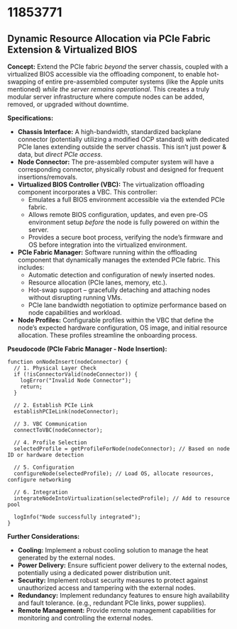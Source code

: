 # 11853771

## Dynamic Resource Allocation via PCIe Fabric Extension & Virtualized BIOS

**Concept:** Extend the PCIe fabric *beyond* the server chassis, coupled with a virtualized BIOS accessible via the offloading component, to enable hot-swapping of entire pre-assembled computer systems (like the Apple units mentioned) *while the server remains operational*. This creates a truly modular server infrastructure where compute nodes can be added, removed, or upgraded without downtime.

**Specifications:**

*   **Chassis Interface:** A high-bandwidth, standardized backplane connector (potentially utilizing a modified OCP standard) with dedicated PCIe lanes extending outside the server chassis. This isn’t just power & data, but *direct PCIe access*.
*   **Node Connector:** The pre-assembled computer system will have a corresponding connector, physically robust and designed for frequent insertions/removals.
*   **Virtualized BIOS Controller (VBC):** The virtualization offloading component incorporates a VBC. This controller:
    *   Emulates a full BIOS environment accessible via the extended PCIe fabric.
    *   Allows remote BIOS configuration, updates, and even pre-OS environment setup *before* the node is fully powered on within the server.
    *   Provides a secure boot process, verifying the node’s firmware and OS before integration into the virtualized environment.
*   **PCIe Fabric Manager:** Software running within the offloading component that dynamically manages the extended PCIe fabric. This includes:
    *   Automatic detection and configuration of newly inserted nodes.
    *   Resource allocation (PCIe lanes, memory, etc.).
    *   Hot-swap support – gracefully detaching and attaching nodes without disrupting running VMs.
    *   PCIe lane bandwidth negotiation to optimize performance based on node capabilities and workload.
*   **Node Profiles:** Configurable profiles within the VBC that define the node’s expected hardware configuration, OS image, and initial resource allocation. These profiles streamline the onboarding process.

**Pseudocode (PCIe Fabric Manager - Node Insertion):**

```
function onNodeInsert(nodeConnector) {
  // 1. Physical Layer Check
  if (!isConnectorValid(nodeConnector)) {
    logError("Invalid Node Connector");
    return;
  }

  // 2. Establish PCIe Link
  establishPCIeLink(nodeConnector);

  // 3. VBC Communication
  connectToVBC(nodeConnector);

  // 4. Profile Selection
  selectedProfile = getProfileForNode(nodeConnector); // Based on node ID or hardware detection

  // 5. Configuration
  configureNode(selectedProfile); // Load OS, allocate resources, configure networking

  // 6. Integration
  integrateNodeIntoVirtualization(selectedProfile); // Add to resource pool

  logInfo("Node successfully integrated");
}
```

**Further Considerations:**

*   **Cooling:** Implement a robust cooling solution to manage the heat generated by the external nodes.
*   **Power Delivery:** Ensure sufficient power delivery to the external nodes, potentially using a dedicated power distribution unit.
*   **Security:** Implement robust security measures to protect against unauthorized access and tampering with the external nodes.
*   **Redundancy:** Implement redundancy features to ensure high availability and fault tolerance. (e.g., redundant PCIe links, power supplies).
*   **Remote Management:** Provide remote management capabilities for monitoring and controlling the external nodes.